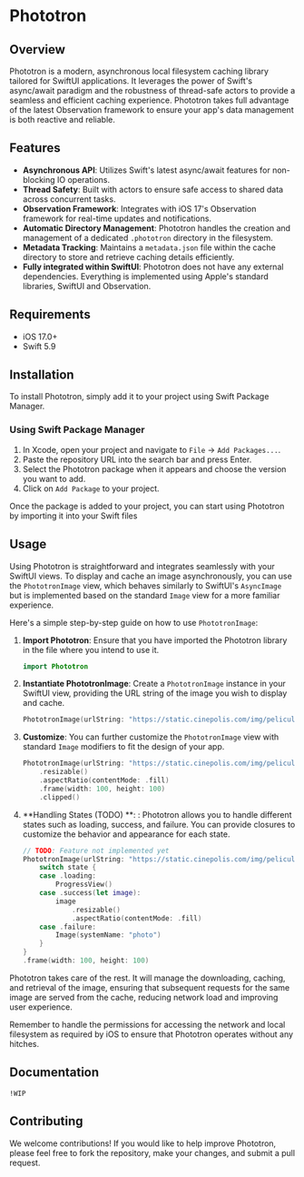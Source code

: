 # Phototron

## Overview

Phototron is a modern, asynchronous local filesystem caching library tailored for SwiftUI applications. It leverages the power of Swift's async/await paradigm and the robustness of thread-safe actors to provide a seamless and efficient caching experience. Phototron takes full advantage of the latest Observation framework to ensure your app's data management is both reactive and reliable. 

## Features

- **Asynchronous API**: Utilizes Swift's latest async/await features for non-blocking IO operations.
- **Thread Safety**: Built with actors to ensure safe access to shared data across concurrent tasks.
- **Observation Framework**: Integrates with iOS 17's Observation framework for real-time updates and notifications.
- **Automatic Directory Management**: Phototron handles the creation and management of a dedicated `.phototron` directory in the filesystem.
- **Metadata Tracking**: Maintains a `metadata.json` file within the cache directory to store and retrieve caching details efficiently.
- **Fully integrated within SwiftUI**: Phototron does not have any external dependencies. Everything is implemented using Apple's standard libraries, SwiftUI and Observation.

## Requirements

- iOS 17.0+
- Swift 5.9

## Installation

To install Phototron, simply add it to your project using Swift Package Manager.

### Using Swift Package Manager

1. In Xcode, open your project and navigate to `File` -> `Add Packages...`.
2. Paste the repository URL into the search bar and press Enter.
3. Select the Phototron package when it appears and choose the version you want to add.
4. Click on `Add Package` to your project.

Once the package is added to your project, you can start using Phototron by importing it into your Swift files


## Usage

Using Phototron is straightforward and integrates seamlessly with your SwiftUI views. To display and cache an image asynchronously, you can use the `PhototronImage` view, which behaves similarly to SwiftUI's `AsyncImage` but is implemented based on the standard `Image` view for a more familiar experience.

Here's a simple step-by-step guide on how to use `PhototronImage`:

1. **Import Phototron**: Ensure that you have imported the Phototron library in the file where you intend to use it.

   ```swift
   import Phototron
   ```

2. **Instantiate PhototronImage**: Create a `PhototronImage` instance in your SwiftUI view, providing the URL string of the image you wish to display and cache.

   ```swift
   PhototronImage(urlString: "https://static.cinepolis.com/img/peliculas/35167/1/1/35167.jpg")
   ```

3. **Customize**: You can further customize the `PhototronImage` view with standard `Image` modifiers to fit the design of your app.

   ```swift
   PhototronImage(urlString: "https://static.cinepolis.com/img/peliculas/35167/1/1/35167.jpg")
       .resizable()
       .aspectRatio(contentMode: .fill)
       .frame(width: 100, height: 100)
       .clipped()
   ```

4. **Handling States (TODO) **: : Phototron allows you to handle different states such as loading, success, and failure. You can provide closures to customize the behavior and appearance for each state.

   ```swift
   // TODO: Feature not implemented yet
   PhototronImage(urlString: "https://static.cinepolis.com/img/peliculas/35167/1/1/35167.jpg") { state in
       switch state {
       case .loading:
           ProgressView()
       case .success(let image):
           image
               .resizable()
               .aspectRatio(contentMode: .fill)
       case .failure:
           Image(systemName: "photo")
       }
   }
   .frame(width: 100, height: 100)
   ```

Phototron takes care of the rest. It will manage the downloading, caching, and retrieval of the image, ensuring that subsequent requests for the same image are served from the cache, reducing network load and improving user experience.

Remember to handle the permissions for accessing the network and local filesystem as required by iOS to ensure that Phototron operates without any hitches.

## Documentation

`!WIP`

## Contributing

We welcome contributions! If you would like to help improve Phototron, please feel free to fork the repository, make your changes, and submit a pull request.

